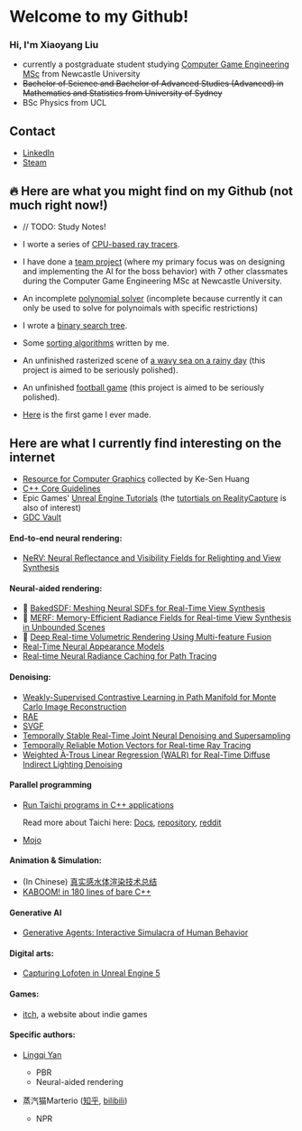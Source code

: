 # Welcome to my Github!

### Hi, I'm Xiaoyang Liu

- currently a postgraduate student studying [Computer Game Engineering MSc](https://www.ncl.ac.uk/postgraduate/degrees/5152f/) from Newcastle University
- ~~Bachelor of Science and Bachelor of Advanced Studies (Advanced) in Mathematics and Statistics from University of Sydney~~
- BSc Physics from UCL

## Contact

- [LinkedIn](https://linkedin.com/in/xiaoyang-liu-642b74aa)
- [Steam](https://steamcommunity.com/id/iq404/)

## 🔥 Here are what you might find on my Github (not much right now!)

- // TODO: Study Notes!

- I worte a series of [CPU-based ray tracers](https://github.com/IQ404/cpu-based-ray-tracer).

- I have done a [team project](https://github.com/blacktack2/MastersGroupProject2023) (where my primary focus was on designing and implementing the AI for the boss behavior) with 7 other classmates during the Computer Game Engineering MSc at Newcastle University.
    
- An incomplete [polynomial solver](https://github.com/IQ404/Coursework-CSC8501) (incomplete because currently it can only be used to solve for polynoimals with specific restrictions)
    
- I wrote a [binary search tree](https://github.com/IQ404/BinarySearchTree-CSC8501).

- Some [sorting algorithms](https://github.com/IQ404/TheFastestSorter-CSC8501) written by me.
  
- An unfinished rasterized scene of [a wavy sea on a rainy day](https://github.com/IQ404/FinalProject-CSC8502) (this project is aimed to be seriously polished).
  
- An unfinished [football game](https://github.com/IQ404/FinalProject-CSC8503) (this project is aimed to be seriously polished).

- [Here](https://github.com/IQ404/MyFirstGame) is the first game I ever made.

## Here are what I currently find interesting on the internet

- [Resource for Computer Graphics](https://kesen.realtimerendering.com/) collected by Ke-Sen Huang
- [C++ Core Guidelines](https://isocpp.github.io/CppCoreGuidelines/CppCoreGuidelines)
- Epic Games' [Unreal Engine Tutorials](https://dev.epicgames.com/community/unreal-engine/learning) (the [tutortials on RealityCapture](https://dev.epicgames.com/community/capturing-reality/learning) is also of interest)
- [GDC Vault](https://www.gdcvault.com/)

#### End-to-end neural rendering:

- [NeRV: Neural Reflectance and Visibility Fields for Relighting and View Synthesis](https://pratulsrinivasan.github.io/nerv/)

#### Neural-aided rendering:

- :star2: [BakedSDF: Meshing Neural SDFs for Real-Time View Synthesis](https://bakedsdf.github.io/)
- :star2: [MERF: Memory-Efficient Radiance Fields for Real-time View Synthesis in Unbounded Scenes](https://creiser.github.io/merf/)
- :star2: [Deep Real-time Volumetric Rendering Using Multi-feature Fusion](https://onethousandwu.com/publication/mrpnn)
- [Real-Time Neural Appearance Models](https://research.nvidia.com/labs/rtr/neural_appearance_models/)
- [Real-time Neural Radiance Caching for Path Tracing](https://research.nvidia.com/publication/2021-06_real-time-neural-radiance-caching-path-tracing)

#### Denoising:

- [Weakly-Supervised Contrastive Learning in Path Manifold for Monte Carlo Image Reconstruction](https://iycho.notion.site/iycho/Weakly-Supervised-Contrastive-Learning-in-Path-Manifold-for-Monte-Carlo-Image-Reconstruction-d3f58f37e33b491d8fdaef43814c3a3c)
- [RAE](https://research.nvidia.com/publication/2017-07_interactive-reconstruction-monte-carlo-image-sequences-using-recurrent)
- [SVGF](https://research.nvidia.com/publication/2017-07_spatiotemporal-variance-guided-filtering-real-time-reconstruction-path-traced)
- [Temporally Stable Real-Time Joint Neural Denoising and Supersampling](https://www.intel.com/content/www/us/en/developer/articles/technical/temporally-stable-denoising-and-supersampling.html)
- [Temporally Reliable Motion Vectors for Real-time Ray Tracing](https://sites.cs.ucsb.edu/~lingqi/publications/paper_trmv.pdf)
- [Weighted À-Trous Linear Regression (WALR) for Real-Time Diffuse Indirect Lighting Denoising](https://gpuopen.com/download/publications/GPUOpen2022_WALR.pdf)

#### Parallel programming

- [Run Taichi programs in C++ applications](https://docs.taichi-lang.org/docs/tutorial)

  Read more about Taichi here: [Docs](https://docs.taichi-lang.org/), [repository](https://github.com/taichi-dev/taichi), [reddit](https://www.reddit.com/r/taichi_lang/)

- [Mojo](https://www.modular.com/mojo)

#### Animation & Simulation:

- (In Chinese) [真实感水体渲染技术总结](https://zhuanlan.zhihu.com/p/95917609)
- [KABOOM! in 180 lines of bare C++](https://github.com/ssloy/tinykaboom/wiki/KABOOM!-in-180-lines-of-code)

#### Generative AI

- [Generative Agents: Interactive Simulacra of Human Behavior](https://arxiv.org/pdf/2304.03442.pdf)

#### Digital arts:

- [Capturing Lofoten in Unreal Engine 5](https://www.youtube.com/watch?v=ifryjffUJT8&t=683s)

#### Games:

- [itch](https://itch.io/), a website about indie games

#### Specific authors:

- [Lingqi Yan](https://sites.cs.ucsb.edu/~lingqi/#publications)

  - PBR
  - Neural-aided rendering

- 蒸汽猫Marterio ([知乎](https://www.zhihu.com/people/marterio/posts), [bilibili](https://space.bilibili.com/8395085))

  - NPR


<!--
**IQ404/IQ404** is a ✨ _special_ ✨ repository because its `README.md` (this file) appears on your GitHub profile.

Here are some ideas to get you started:

- 🔭 I’m currently working on ...
- 🌱 I’m currently learning ...
- 👯 I’m looking to collaborate on ...
- 🤔 I’m looking for help with ...
- 💬 Ask me about ...
- 📫 How to reach me: ...
- 😄 Pronouns: ...
- ⚡ Fun fact: ...
-->

